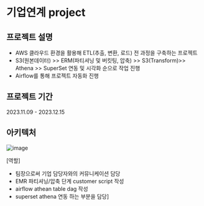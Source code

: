 # 기업연계 project

## 프로젝트 설명
- AWS 클라우드 환경을 활용해 ETL(추출, 변환, 로드) 전 과정을 구축하는 프로젝트
- S3(원본데이터) >> ERM(파티셔닝 및 버킷팅, 압축) >> S3(Transform)>> Athena >> SuperSet 연동 및 시각화 순으로 작업 진행
- Airflow를 통해 프로젝트 자동화 진행

## 프로젝트 기간
2023.11.09 - 2023.12.15

## 아키텍처
![image](https://github.com/yeardream-de-project-team11/project-team11/assets/104144701/599d8a4a-4499-4121-a609-efc6966a3728)

[역할] 

- 팀장으로써 기업 담당자와의 커뮤니케이션 담당
- EMR 파티셔닝/압축 단계 customer script 작성
- airflow athean table dag 작성
- superset athena 연동 하는 부분을 담당]
